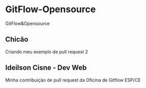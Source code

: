 # GitFlow-Opensource
GitFlow&amp;Opensource

## Chicão

Criando meu exemplo de pull request 2

## Ideilson Cisne - Dev Web
Minha contribuição de pull request da Oficina de Gitflow ESP/CE

